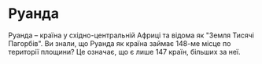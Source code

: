 # Руанда

Руанда – країна у східно-центральній Африці та відома як "Земля Тисячі
Пагорбів". Ви знали, що Руанда як країна займає 148-ме місце по території
площини? Це означає, що є лише 147 країн, більших за неї.
